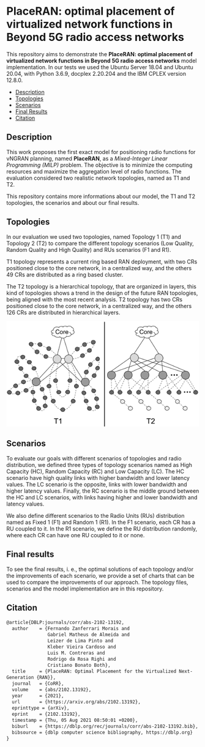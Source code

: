 
# PlaceRAN: optimal placement of virtualized network functions in Beyond 5G radio access networks

This repository aims to demonstrate the **PlaceRAN: optimal placement of virtualized network functions in Beyond 5G radio access networks** model implementation.  In our tests we used the Ubuntu Server 18.04 and Ubuntu 20.04, with Python 3.6.9, docplex 2.20.204 and the IBM CPLEX version 12.8.0.

- [Description](#description)
- [Topologies](#topologies)
- [Scenarios](#scenarios)
- [Final Results](#final-results)
- [Citation](#citation)

## Description
This work proposes the first exact model for positioning radio functions for vNGRAN planning, named **PlaceRAN**, as a *Mixed-Integer Linear Programming (MILP)* problem. The objective is to minimize the computing resources and maximize the aggregation level of radio functions. The evaluation considered two realistic network topologies, named as T1 and T2. 

This repository contains more informations about our model, the T1 and T2 topologies, the scenarios and about our final results.

## Topologies
In our evaluation we used two topologies, named Topology 1 (T1) and Topology 2 (T2) to compare the different topology scenarios (Low Quality, Random Quality and High Quality) and RUs scenarios (F1 and R1). 

T1 topology represents a current ring based RAN deployment, with two CRs positioned close to the core network, in a centralized way, and the others 49 CRs are distributed as a ring based cluster. 

The T2 topology is a hierarchical topology, that are organized in layers, this kind of topologies shows a trend in the design of the future RAN topologies, being aligned with the most recent analysis. T2 topology has two CRs positioned close to the core network, in a centralized way, and the others 126 CRs are distributed in hierarchical layers.

![topo_fig](https://github.com/LABORA-INF-UFG/paper-FGLKLRC-2021/blob/main/topo_fig.png)

## Scenarios

To evaluate our goals with different scenarios of topologies and radio distribution, we defined three types of topology scenarios named as High Capacity (HC), Random Capacity (RC) and Low Capacity (LC). The HC scenario have high quality links with higher bandwidth and lower latency values. The LC scenario is the opposite, links with lower bandwidth and higher latency values. Finally, the RC scenario is the middle ground between the HC and LC scenarios, with links having higher and lower bandwidth and latency values.

We also define different scenarios to the Radio Units (RUs) distribution named as Fixed 1 (F1) and Random 1 (R1). In the F1 scenario, each CR has a RU coupled to it. In the R1 scenario, we define the RU distribution randomly, where each CR can have one RU coupled to it or none.

## Final results

To see the final results, i. e., the optimal solutions of each topology and/or the improvements of each scenario, we provide a set of charts that can be used to compare the improvements of our approach. The topology files, scenarios and the model implementation are in this repository.

## Citation

```
@article{DBLP:journals/corr/abs-2102-13192,
  author    = {Fernando Zanferrari Morais and
               Gabriel Matheus de Almeida and
               Leizer de Lima Pinto and
               Kleber Vieira Cardoso and
               Luis M. Contreras and
               Rodrigo da Rosa Righi and
               Cristiano Bonato Both},
  title     = {PlaceRAN: Optimal Placement for the Virtualized Next-Generation {RAN}},
  journal   = {CoRR},
  volume    = {abs/2102.13192},
  year      = {2021},
  url       = {https://arxiv.org/abs/2102.13192},
  eprinttype = {arXiv},
  eprint    = {2102.13192},
  timestamp = {Thu, 05 Aug 2021 08:50:01 +0200},
  biburl    = {https://dblp.org/rec/journals/corr/abs-2102-13192.bib},
  bibsource = {dblp computer science bibliography, https://dblp.org}
}
```
